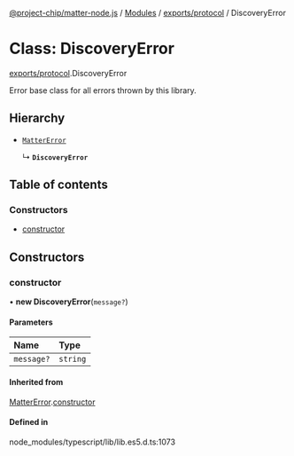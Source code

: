 [@project-chip/matter-node.js](../README.md) / [Modules](../modules.md) / [exports/protocol](../modules/exports_protocol.md) / DiscoveryError

# Class: DiscoveryError

[exports/protocol](../modules/exports_protocol.md).DiscoveryError

Error base class for all errors thrown by this library.

## Hierarchy

- [`MatterError`](exports_common.MatterError.md)

  ↳ **`DiscoveryError`**

## Table of contents

### Constructors

- [constructor](exports_protocol.DiscoveryError.md#constructor)

## Constructors

### constructor

• **new DiscoveryError**(`message?`)

#### Parameters

| Name | Type |
| :------ | :------ |
| `message?` | `string` |

#### Inherited from

[MatterError](exports_common.MatterError.md).[constructor](exports_common.MatterError.md#constructor)

#### Defined in

node_modules/typescript/lib/lib.es5.d.ts:1073

